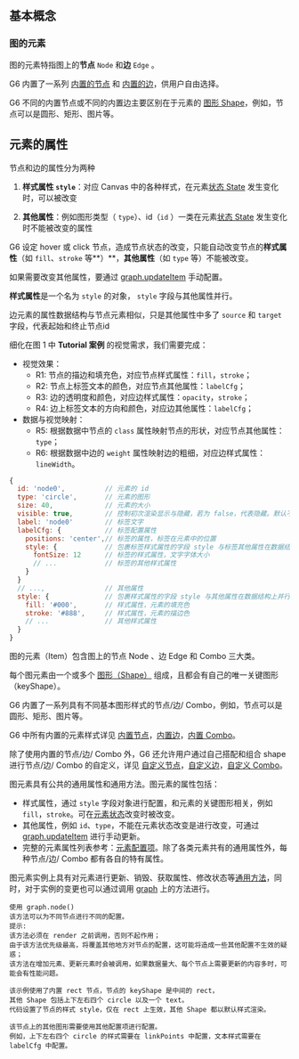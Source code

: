 ## 基本概念

### 图的元素

图的元素特指图上的**节点** `Node` 和**边** `Edge` 。

G6 内置了一系列 [内置的节点](https://g6.antv.antgroup.com/zh/docs/manual/middle/elements/nodes/default-node) 和 [内置的边](https://g6.antv.antgroup.com/zh/docs/manual/middle/elements/edges/defaultEdge)，供用户自由选择。

G6 不同的内置节点或不同的内置边主要区别在于元素的 [图形 Shape](https://g6.antv.antgroup.com/zh/docs/manual/middle/elements/shape/shape-keyshape)，例如，节点可以是圆形、矩形、图片等。



## 元素的属性

节点和边的属性分为两种

1. **样式属性 `style`**：对应 Canvas 中的各种样式，在元素[状态 State](https://g6.antv.antgroup.com/zh/docs/manual/middle/states/state) 发生变化时，可以被改变

2. **其他属性**：例如图形类型（ `type`）、id（`id` ）一类在元素[状态 State](https://g6.antv.antgroup.com/zh/docs/manual/middle/states/state) 发生变化时不能被改变的属性

G6 设定 hover 或 click 节点，造成节点状态的改变，只能自动改变节点的**样式属性**（如 `fill`、`stroke` 等**）**，**其他属性**（如 `type` 等）不能被改变。

如果需要改变其他属性，要通过  [graph.updateItem](https://g6.antv.antgroup.com/zh/docs/api/graph-func/item#graphupdateitemitem-model-stack) 手动配置。

**样式属性**是一个名为  `style` 的对象， `style` 字段与其他属性并行。

边元素的属性数据结构与节点元素相似，只是其他属性中多了 `source` 和 `target` 字段，代表起始和终止节点id



细化在图 1 中 **Tutorial 案例** 的视觉需求，我们需要完成：

- 视觉效果：
  - R1: 节点的描边和填充色，对应节点样式属性：`fill`，`stroke`；
  - R2: 节点上标签文本的颜色，对应节点其他属性：`labelCfg`；
  - R3: 边的透明度和颜色，对应边样式属性：`opacity`，`stroke`；
  - R4: 边上标签文本的方向和颜色，对应边其他属性：`labelCfg`；
- 数据与视觉映射：
  - R5: 根据数据中节点的 `class` 属性映射节点的形状，对应节点其他属性：`type`；
  - R6: 根据数据中边的 `weight` 属性映射边的粗细，对应边样式属性：`lineWidth`。

```js
{
  id: 'node0',          // 元素的 id
  type: 'circle',       // 元素的图形
  size: 40,             // 元素的大小
  visible: true,        // 控制初次渲染显示与隐藏，若为 false，代表隐藏。默认不隐藏即true
  label: 'node0'        // 标签文字
  labelCfg: {           // 标签配置属性
    positions: 'center',// 标签的属性，标签在元素中的位置
    style: {            // 包裹标签样式属性的字段 style 与标签其他属性在数据结构上并行
      fontSize: 12      // 标签的样式属性，文字字体大小
      // ...            // 标签的其他样式属性
    }
  }
  // ...,               // 其他属性
  style: {              // 包裹样式属性的字段 style 与其他属性在数据结构上并行
    fill: '#000',       // 样式属性，元素的填充色
    stroke: '#888',     // 样式属性，元素的描边色
    // ...              // 其他样式属性
  }
}
```

图的元素（Item）包含图上的节点 Node 、边 Edge 和 Combo 三大类。

每个图元素由一个或多个 [图形（Shape）](https://g6.antv.antgroup.com/zh/docs/manual/middle/elements/shape/shape-keyshape) 组成，且都会有自己的唯一关键图形（keyShape）。

G6 内置了一系列具有不同基本图形样式的节点/边/ Combo，例如，节点可以是圆形、矩形、图片等。

G6 中所有内置的元素样式详见 [内置节点](https://g6.antv.antgroup.com/zh/docs/manual/middle/elements/nodes/default-node)，[内置边](https://g6.antv.antgroup.com/zh/docs/manual/middle/elements/edges/defaultEdge)，[内置 Combo](https://g6.antv.antgroup.com/zh/docs/manual/middle/elements/combos/default-combo)。

除了使用内置的节点/边/ Combo 外，G6 还允许用户通过自己搭配和组合 shape 进行节点/边/ Combo 的自定义，详见 [自定义节点](https://g6.antv.antgroup.com/zh/docs/manual/middle/elements/nodes/custom-node)，[自定义边](https://g6.antv.antgroup.com/zh/docs/manual/middle/elements/edges/custom-edge)，[自定义 Combo](https://g6.antv.antgroup.com/zh/docs/manual/middle/elements/combos/custom-combo)。

图元素具有公共的通用属性和通用方法。图元素的属性包括：

- 样式属性，通过 `style` 字段对象进行配置，和元素的关键图形相关，例如 `fill`，`stroke`。可在[元素状态](https://g6.antv.antgroup.com/zh/docs/manual/middle/states/state)改变时被改变。
- 其他属性，例如 `id`、`type`，不能在元素状态改变是进行改变，可通过 [graph.updateItem](https://g6.antv.antgroup.com/zh/docs/api/graph-func/item#graphupdateitemitem-model-stack) 进行手动更新。
- 完整的元素属性列表参考：[元素配置项](https://g6.antv.antgroup.com/zh/docs/api/Items/item-properties)。除了各类元素共有的通用属性外，每种节点/边/ Combo 都有各自的特有属性。

图元素实例上具有对元素进行更新、销毁、获取属性、修改状态等[通用方法](https://g6.antv.antgroup.com/zh/docs/api/Items/item-methods)，同时，对于实例的变更也可以通过调用 [graph](https://g6.antv.antgroup.com/zh/docs/api/Graph) 上的方法进行。

```
使用 graph.node()
该方法可以为不同节点进行不同的配置。
提示:
该方法必须在 render 之前调用，否则不起作用；
由于该方法优先级最高，将覆盖其他地方对节点的配置，这可能将造成一些其他配置不生效的疑惑；
该方法在增加元素、更新元素时会被调用，如果数据量大、每个节点上需要更新的内容多时，可能会有性能问题。
```







```
该示例使用了内置 rect 节点，节点的 keyShape 是中间的 rect，
其他 Shape 包括上下左右四个 circle 以及一个 text。
代码设置了节点的样式 style，仅在 rect 上生效，其他 Shape 都以默认样式渲染。

该节点上的其他图形需要使用其他配置项进行配置。
例如，上下左右四个 circle 的样式需要在 linkPoints 中配置，文本样式需要在 labelCfg 中配置。
```